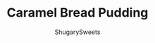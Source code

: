 ---
layout: ../../layouts/MarkdownPostLayout.astro
title: Caramel Bread Pudding
author: ShugarySweets
pubDate: 2019-01-15
description: "Caramel Bread Pudding has a perfect custard pudding center with a crisp outer crust! Packed with flavor and topped with caramel sauce, this is the dessert you&#x27;ve been craving!"
image_url: https://www.shugarysweets.com/wp-content/uploads/2016/04/caramel-bread-pudding-facebook.jpg
tags: ["Desserts","American"]
calories: 351
protein: 7
carbohydrates: 44
fats: 17
fiber: 2
ingredients: ["15 slices white bread, cubed, crust removed","1/4 cup unsalted butter, melted","1 1/2 teaspoons cinnamon","1/4 teaspoon nutmeg","3/4 cup raisins","3/4 cup pecans, chopped","6 large eggs","3/4 cup granulated sugar","1 teaspoon vanilla extract","1/2 teaspoon kosher salt","2 1/2 cups milk, warmed","1/2 cup light brown sugar, packed","1/2 cup granulated sugar","1/2 cup unsalted butter","1/4 cup heavy whipping cream"]
serves: 16
time: "50 minutes"
prepTime: "15 minutes"
instructions: ["Preheat oven to 375°F. Lightly grease an 8-inch square baking dish with baking spray. Set aside.","In a large bowl, combine bread cubes with melted butter, cinnamon, nutmeg, raisins and chopped pecans. Mix gently until well blended. Pour into bottom of prepared baking dish.","Using the same bowl, whisk together the eggs with the sugar, vanilla and salt until frothy. Add warm milk and stir until blended. Pour over bread mixture.","Bake for 30-35 minutes until edges lightly brown (center will be jiggly). Remove from oven.","While bread pudding slightly cools and sets, prepare caramel sauce. In a saucepan over medium high heat, combine sugars, butter and heavy cream. Bring to a boil and stir continuously. Boil (at a rolling boil) for about 2 minutes.","Serve warm. ENJOY!"]
nutrition: ["351 calories","44 grams carbohydrates","100 milligrams cholesterol","17 grams fat","2 grams fiber","7 grams protein","8 grams saturated fat","231 milligrams sodium","29 grams sugar","0 grams trans fat","8 grams unsaturated fat"]
---
